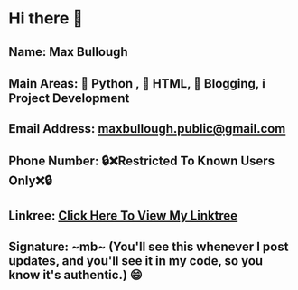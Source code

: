 # Hi there 👋

## Name: Max Bullough
## Main Areas: :snake: Python , :page_facing_up: HTML, :pencil: Blogging, :information_source: Project Development
## Email Address: maxbullough.public@gmail.com
## Phone Number: :lock::x:Restricted To Known Users Only:x::lock:
## Linkree: [Click Here To View My Linktree](https://linktr.ee/maxbullough.github)
## Signature: ~mb~ (You'll see this whenever I post updates, and you'll see it in my code, so you know it's authentic.) :smile:

